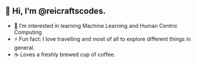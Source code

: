 ## 👋 Hi, I’m @reicraftscodes.

- 🌱 I’m interested in learning Machine Learning and Human Centric Computing
- ⚡ Fun fact: I love travelling and most of all to explore different things in general.
- ☕️ Loves a freshly brewed cup of coffee.

<!---
reicraftscodes/reicraftscodes is a ✨ special ✨ repository because its `README.md` (this file) appears on your GitHub profile.
You can click the Preview link to take a look at your changes.
--->
